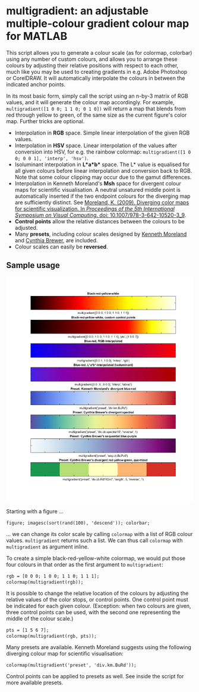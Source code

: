 # multigradient: an adjustable multiple-colour gradient colour map for MATLAB

This script allows you to generate a colour scale (as for colormap, colorbar) using any number of custom colours, and allows you to arrange these colours by adjusting their relative positions with respect to each other, much like you may be used to creating gradients in e.g. Adobe Photoshop or CorelDRAW. It will automatically interpolate the colours in between the indicated anchor points.

In its most basic form, simply call the script using an n-by-3 matrix of RGB values, and it will generate the colour map accordingly. For example, `multigradient([1 0 0; 1 1 0; 0 1 0])` will return a map that blends from red through yellow to green, of the same size as the current figure's color map. Further tricks are optional.

* Interpolation in __RGB__ space. Simple linear interpolation of the given RGB values.
* Interpolation in __HSV__ space. Linear interpolation of the values after conversion into HSV, for e.g. the rainbow colormap: `multigradient([1 0 0; 0 0 1], 'interp', 'hsv')`.
* Isoluminant interpolation in __L\*a\*b\*__ space. The L* value is equalised for all given colours before linear interpolation and conversion back to RGB. Note that some colour clipping may occur due to the gamut differences.
* Interpolation in Kenneth Moreland's __Msh__ space for divergent colour maps for scientific visualisation. A neutral unsatured middle point is automatically inserted if the two endpoint colours for the diverging map are sufficiently distinct. See [Moreland, K. (2009). Diverging color maps for scientific visualization. In *Proceedings of the 5th International Symposium on Visual Computing*. doi: 10.1007/978-3-642-10520-3_9](https://www.kennethmoreland.com/color-maps/ColorMapsExpanded.pdf).
* __Control points__ allow the relative distances between the colours to be adjusted.
* Many __presets__, including colour scales designed by [Kenneth Moreland](https://www.kennethmoreland.com) and [Cynthia Brewer](http://colorbrewer2.org), are included.
* Colour scales can easily be __reversed__. 


## Sample usage

![Sample colour scales](./samples.png)

Starting with a figure ...

```
figure; imagesc(sort(rand(100), 'descend')); colorbar;
```

... we can change its color scale by calling `colormap` with a list of RGB colour values. `multigradient` returns such a list. We can thus call `colormap` with `multigradient` as argument inline.

To create a simple black-red-yellow-white colormap, we would put those four colours in that order as the first argument to `multigradient`:

```
rgb = [0 0 0; 1 0 0; 1 1 0; 1 1 1];
colormap(multigradient(rgb));
```

It is possible to change the relative location of the colours by adjusting the relative values of the color stops, or control points. One control point must be indicated for each given colour. (Exception: when two colours are given, three control points can be used, with the second one representing the middle of the colour scale.)

``` 
pts = [1 5 6 7];
colormap(multigradient(rgb, pts));
```

Many presets are available. Kenneth Moreland suggests using the following diverging colour map for scientific visualisation:

```
colormap(multigradient('preset', 'div.km.BuRd'));
```

Control points can be applied to presets as well. See inside the script for more available presets.
